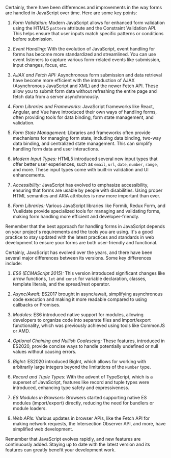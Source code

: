 Certainly, there have been differences and improvements in the way forms are handled in JavaScript over time. Here are some key points:

1. *Form Validation:* Modern JavaScript allows for enhanced form validation using the HTML5 `pattern` attribute and the Constraint Validation API. This helps ensure that user inputs match specific patterns or conditions before submission.

2. *Event Handling:* With the evolution of JavaScript, event handling for forms has become more standardized and streamlined. You can use event listeners to capture various form-related events like submission, input changes, focus, etc.

3. *AJAX and Fetch API:* Asynchronous form submission and data retrieval have become more efficient with the introduction of AJAX (Asynchronous JavaScript and XML) and the newer Fetch API. These allow you to submit form data without refreshing the entire page and fetch data from a server asynchronously.

4. *Form Libraries and Frameworks:* JavaScript frameworks like React, Angular, and Vue have introduced their own ways of handling forms, often providing tools for data binding, form state management, and validation.

5. *Form State Management:* Libraries and frameworks often provide mechanisms for managing form state, including data binding, two-way data binding, and centralized state management. This can simplify handling form data and user interactions.

6. *Modern Input Types:* HTML5 introduced several new input types that offer better user experiences, such as `email`, `url`, `date`, `number`, `range`, and more. These input types come with built-in validation and UI enhancements.

7. *Accessibility:* JavaScript has evolved to emphasize accessibility, ensuring that forms are usable by people with disabilities. Using proper HTML semantics and ARIA attributes is now more important than ever.

8. *Form Libraries:* Various JavaScript libraries like Formik, Redux Form, and Vuelidate provide specialized tools for managing and validating forms, making form handling more efficient and developer-friendly.

Remember that the best approach for handling forms in JavaScript depends on your project's requirements and the tools you are using. It's a good practice to stay updated with the latest practices and standards in web development to ensure your forms are both user-friendly and functional.


Certainly, JavaScript has evolved over the years, and there have been several major differences between its versions. Some key differences include:

1. *ES6 (ECMAScript 2015):* This version introduced significant changes like arrow functions, `let` and `const` for variable declaration, classes, template literals, and the spread/rest operator.

2. *Async/Await:* ES2017 brought in async/await, simplifying asynchronous code execution and making it more readable compared to using callbacks or Promises.

3. *Modules:* ES6 introduced native support for modules, allowing developers to organize code into separate files and import/export functionality, which was previously achieved using tools like CommonJS or AMD.

4. *Optional Chaining and Nullish Coalescing:* These features, introduced in ES2020, provide concise ways to handle potentially undefined or null values without causing errors.

5. *BigInt:* ES2020 introduced BigInt, which allows for working with arbitrarily large integers beyond the limitations of the `Number` type.

6. *Record and Tuple Types:* With the advent of TypeScript, which is a superset of JavaScript, features like record and tuple types were introduced, enhancing type safety and expressiveness.

7. *ES Modules in Browsers:* Browsers started supporting native ES modules (import/export) directly, reducing the need for bundlers or module loaders.

8. *Web APIs:* Various updates in browser APIs, like the Fetch API for making network requests, the Intersection Observer API, and more, have simplified web development.

Remember that JavaScript evolves rapidly, and new features are continuously added. Staying up to date with the latest version and its features can greatly benefit your development work.
